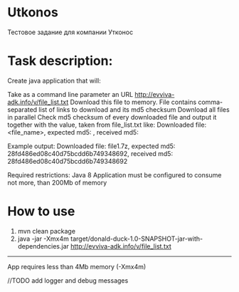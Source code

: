 # Utkonos
Тестовое задание для компании Утконос

# Task description:
Create java application that will:

Take as a command line parameter an URL http://evviva-adk.info/v/file_list.txt 
Download this file to memory. File contains comma-separated list of links to download and its md5 checksum
Download all files in parallel
Check md5 checksum of every downloaded file and output it together with the value, taken from file_list.txt like: 
Downloaded file: <file_name>, expected md5: <md5>, received md5: <md5>

Example output:
Downloaded file: file1.7z, expected md5: 28fd486ed08c40d75bcdd6b749348692, received md5: 28fd486ed08c40d75bcdd6b749348692

Required restrictions:
Java 8
Application must be configured to consume not more, than 200Mb of memory

# How to use
1) mvn clean package
2) java -jar -Xmx4m target/donald-duck-1.0-SNAPSHOT-jar-with-dependencies.jar http://evviva-adk.info/v/file_list.txt

---

App requires less than 4Mb memory (-Xmx4m)

//TODO add logger and debug messages
